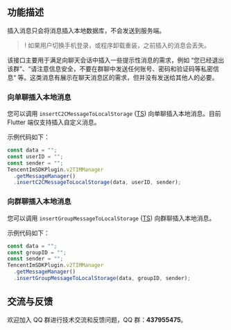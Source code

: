 ## 功能描述

插入消息只会将消息插入本地数据库，不会发送到服务端。

> ! 如果用户切换手机登录，或程序卸载重装，之前插入的消息会丢失。

该接口主要用于满足向聊天会话中插入一些提示性消息的需求，例如 “您已经退出该群”、“请注意信息安全，不要在群聊中发送任何账号、密码和验证码等私密信息“ 等。这类消息有展示在聊天消息区的需求，但并没有发送给其他人的必要。

### 向单聊插入本地消息

您可以调用 `insertC2CMessageToLocalStorage` ([TS](https://comm.qq.com/im-react-native-doc/classes/MessageManager__________.V2TIMMessageManager.html#insertC2CMessageToLocalStorage)) 向单聊插入本地消息。目前 Flutter 端仅支持插入自定义消息。

示例代码如下：

```javascript
const data = "";
const userID = "";
const sender = "";
TencentImSDKPlugin.v2TIMManager
  .getMessageManager()
  .insertC2CMessageToLocalStorage(data, userID, sender);
```

### 向群聊插入本地消息

您可以调用 `insertGroupMessageToLocalStorage` ([TS](https://comm.qq.com/im-react-native-doc/classes/MessageManager__________.V2TIMMessageManager.html#insertGroupMessageToLocalStorage)) 向群聊插入本地消息。

示例代码如下：

```javascript
const data = "";
const groupID = "";
const sender = "";
TencentImSDKPlugin.v2TIMManager
  .getMessageManager()
  .insertGroupMessageToLocalStorage(data, groupID, sender);
```

## 交流与反馈

欢迎加入 QQ 群进行技术交流和反馈问题，QQ 群：**437955475**。
